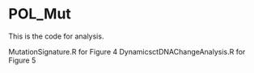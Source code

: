 # POL_Mut

This is the code for analysis. 

MutationSignature.R for Figure 4
DynamicsctDNAChangeAnalysis.R for Figure 5
